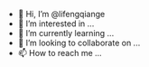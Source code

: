 - 👋 Hi, I’m @lifengqiange
- 👀 I’m interested in ...
- 🌱 I’m currently learning ...
- 💞️ I’m looking to collaborate on ...
- 📫 How to reach me ...

<!---
lifengqiange/lifengqiange is a ✨ special ✨ repository because its `README.md` (this file) appears on your GitHub profile.
You can click the Preview link to take a look at your changes.
--->
